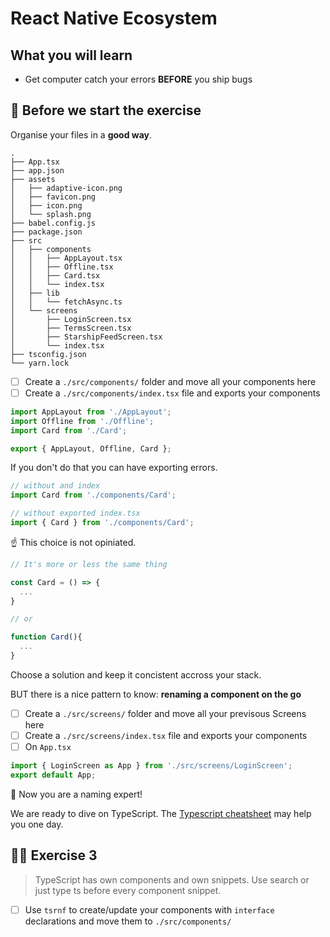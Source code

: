 # React Native Ecosystem

## What you will learn

- Get computer catch your errors **BEFORE** you ship bugs

## 👾 Before we start the exercise

Organise your files in a **good way**.

```console
.
├── App.tsx
├── app.json
├── assets
│   ├── adaptive-icon.png
│   ├── favicon.png
│   ├── icon.png
│   └── splash.png
├── babel.config.js
├── package.json
├── src
│   ├── components
│   │   ├── AppLayout.tsx
│   │   ├── Offline.tsx
│   │   ├── Card.tsx
│   │   └── index.tsx
│   ├── lib
│   │   └── fetchAsync.ts
│   └── screens
│       ├── LoginScreen.tsx
│       ├── TermsScreen.tsx
│       ├── StarshipFeedScreen.tsx
│       └── index.tsx
├── tsconfig.json
└── yarn.lock
```

- [ ] Create a `./src/components/` folder and move all your components here
- [ ] Create a `./src/components/index.tsx` file and exports your components

```javascript
import AppLayout from './AppLayout';
import Offline from './Offline';
import Card from './Card';

export { AppLayout, Offline, Card };
```

If you don't do that you can have exporting errors.

```javascript
// without and index
import Card from './components/Card';

// without exported index.tsx
import { Card } from './components/Card';
```

☝ This choice is not opiniated.

```javascript
// It's more or less the same thing

const Card = () => {
  ...
}

// or

function Card(){
  ...
}
```

Choose a solution and keep it concistent accross your stack.

BUT there is a nice pattern to know: **renaming a component on the go**

- [ ] Create a `./src/screens/` folder and move all your previsous Screens here
- [ ] Create a `./src/screens/index.tsx` file and exports your components
- [ ] On `App.tsx`

```javascript
import { LoginScreen as App } from './src/screens/LoginScreen';
export default App;
```

👏 Now you are a naming expert!

We are ready to dive on TypeScript. The [Typescript cheatsheet](https://github.com/typescript-cheatsheets/react) may help you one day.

## 👨‍🚀 Exercise 3

> TypeScript has own components and own snippets. Use search or just type ts before every component snippet.

- [ ] Use `tsrnf` to create/update your components with `interface` declarations and move them to `./src/components/`
